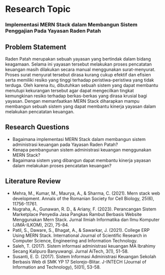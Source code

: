 # Research Topic

### Implementasi MERN Stack dalam Membangun Sistem Penggajian Pada Yayasan Raden Patah

## Problem Statement

Raden Patah merupakan sebuah yayasan yang bertindak dalam bidang keagamaan. Selama ini yayasan tersebut melakukan proses pencatatan keuangan masih dilakukan secara manual menggunakan surat-menyurat. Proses surat menyurat tersebut dirasa kurang cukup efektif dan efisien serta memiliki resiko yang tinggi terhadap peristiwa-peristiwa yang tidak terduga. Oleh karena itu, dibutuhkan sebuah sistem yang dapat membantu menutupi kekurangan tersebut agar dapat mengecilkan tingkat kemungkinan resiko terhadap berkas-berkas yang dirasa krusial bagi yayasan. Dengan memanfaatkan MERN Stack diharapkan mampu membangun sebuah sistem yang dapat membantu kinerja yayasan dalam melakukan pencatatan keuangan.

## Research Questions

- Bagaimana implementasi MERN Stack dalam membangun sistem administrasi keuangan pada Yayasan Raden Patah?
- Kenapa pembangunan sistem administrasi keuangan menggunakan MERN Stack?
- Bagaimana sistem yang dibangun dapat membantu kinerja yayasan dalam melakukan proses pencatatan keuangan?

## Literature Review

- Mehra, M., Kumar, M., Maurya, A., & Sharma, C. (2021). Mern stack web development. Annals of the Romanian Society for Cell Biology, 25(6), 11756-11761.
- Nugraha, A., Gunawan, R. D., & Ariany, F. (2023). Perancangan Sistem Marketplace Penyedia Jasa Pangkas Rambut Berbasis Website Menggunakan Mern Stack. Jurnal Ilmiah Informatika dan Ilmu Komputer (JIMA-ILKOM), 2(2), 75-84.
- Patil, S., Daware, S., Bhagat, A., & Sawarkar, J. (2021). College ERP Using MERN Stack. International Journal of Scientific Research in Computer Science, Engineering and Information Technology.
- Saleh, T. (2017). Sistem informasi administrasi keuangan MA Ibrahimy Secang Kalipuro Banyuwangi. Jurnal AiTech, 3(1), 51-58.
- Susanti, E. D. (2017). Sistem Informasi Administrasi Keuangan Sekolah Berbasis Web di SMK YP 17 Selorejo-Blitar. J-INTECH (Journal of Information and Technology), 5(01), 53-58.
